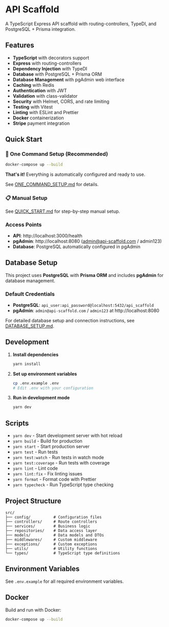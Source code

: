 # API Scaffold

A TypeScript Express API scaffold with routing-controllers, TypeDI, and PostgreSQL + Prisma integration.

## Features

- **TypeScript** with decorators support
- **Express** with routing-controllers
- **Dependency Injection** with TypeDI
- **Database** with PostgreSQL + Prisma ORM
- **Database Management** with pgAdmin web interface
- **Caching** with Redis
- **Authentication** with JWT
- **Validation** with class-validator
- **Security** with Helmet, CORS, and rate limiting
- **Testing** with Vitest
- **Linting** with ESLint and Prettier
- **Docker** containerization
- **Stripe** payment integration

## Quick Start

### 🚀 One Command Setup (Recommended)
```bash
docker-compose up --build
```
**That's it!** Everything is automatically configured and ready to use.

See [ONE_COMMAND_SETUP.md](./docs/ONE_COMMAND_SETUP.md) for details.

### 📋 Manual Setup
See [QUICK_START.md](./docs/QUICK_START.md) for step-by-step manual setup.

### Access Points
- **API**: http://localhost:3000/health
- **pgAdmin**: http://localhost:8080 (admin@api-scaffold.com / admin123)
- **Database**: PostgreSQL automatically configured in pgAdmin

## Database Setup

This project uses **PostgreSQL** with **Prisma ORM** and includes **pgAdmin** for database management.

### Default Credentials
- **PostgreSQL**: `api_user:api_password@localhost:5432/api_scaffold`
- **pgAdmin**: `admin@api-scaffold.com` / `admin123` at http://localhost:8080

For detailed database setup and connection instructions, see [DATABASE_SETUP.md](./docs/DATABASE_SETUP.md).

## Development

1. **Install dependencies**

   ```bash
   yarn install
   ```

2. **Set up environment variables**

   ```bash
   cp .env.example .env
   # Edit .env with your configuration
   ```

3. **Run in development mode**
   ```bash
   yarn dev
   ```

## Scripts

- `yarn dev` - Start development server with hot reload
- `yarn build` - Build for production
- `yarn start` - Start production server
- `yarn test` - Run tests
- `yarn test:watch` - Run tests in watch mode
- `yarn test:coverage` - Run tests with coverage
- `yarn lint` - Lint code
- `yarn lint:fix` - Fix linting issues
- `yarn format` - Format code with Prettier
- `yarn typecheck` - Run TypeScript type checking

## Project Structure

```
src/
├── config/          # Configuration files
├── controllers/     # Route controllers
├── services/        # Business logic
├── repositories/    # Data access layer
├── models/          # Data models and DTOs
├── middlewares/     # Custom middleware
├── exceptions/      # Custom exceptions
├── utils/           # Utility functions
└── types/           # TypeScript type definitions
```

## Environment Variables

See `.env.example` for all required environment variables.

## Docker

Build and run with Docker:

```bash
docker-compose up --build
```
